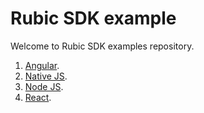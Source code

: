 # Rubic SDK example

Welcome to Rubic SDK examples repository.

1. [Angular](https://github.com/Cryptorubic/rubic-sdk-example/tree/master/angular).
2. [Native JS](https://github.com/Cryptorubic/rubic-sdk-example/tree/master/native-js).
3. [Node JS](https://github.com/Cryptorubic/rubic-sdk-example/tree/master/node-js).
4. [React](https://github.com/Cryptorubic/rubic-sdk-example/tree/master/react).
